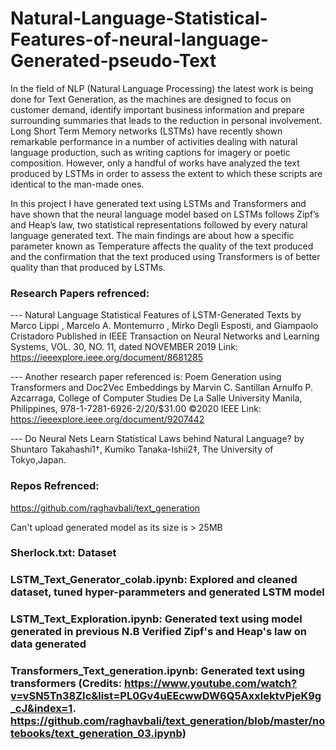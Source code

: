 # Natural-Language-Statistical-Features-of-neural-language-Generated-pseudo-Text
In the field of NLP (Natural Language Processing) the latest work is being done for Text Generation, as the machines are designed to focus on customer demand, identify important business information and prepare surrounding summaries that leads to the reduction in personal involvement. Long Short Term Memory networks (LSTMs) have recently shown remarkable performance in a number of activities dealing with natural language production, such as writing captions for imagery or poetic composition. However, only a handful of works have analyzed the text produced by LSTMs in order to assess the extent to which these scripts are identical to the man-made ones.

In this project I have generated text using LSTMs and Transformers and have shown that the neural language model based on LSTMs follows Zipf’s and Heap’s law, two statistical representations followed by every natural language generated text. The main findings are about how a specific parameter known as Temperature affects the quality of the text produced and the confirmation that the text produced using Transformers is of better quality than that produced by LSTMs.

### Research Papers refrenced: 

--- Natural Language Statistical Features of LSTM-Generated Texts by Marco Lippi , Marcelo A. Montemurro , Mirko Degli Esposti, and Giampaolo Cristadoro Published in IEEE Transaction on Neural Networks and Learning Systems, VOL. 30, NO. 11, dated NOVEMBER 2019
Link: https://ieeexplore.ieee.org/document/8681285


--- Another research paper referenced is: Poem Generation using Transformers and Doc2Vec Embeddings by Marvin C. Santillan Arnulfo P. Azcarraga, College of Computer Studies De La Salle University Manila, Philippines, 978-1-7281-6926-2/20/$31.00 ©2020 IEEE
Link: https://ieeexplore.ieee.org/document/9207442

--- Do Neural Nets Learn Statistical Laws behind Natural Language? by Shuntaro Takahashi1†, Kumiko Tanaka-Ishii2‡, The University of Tokyo,Japan.

### Repos Refrenced: 

https://github.com/raghavbali/text_generation

Can't upload generated model as its size is > 25MB

### Sherlock.txt: Dataset
### LSTM_Text_Generator_colab.ipynb: Explored and cleaned dataset, tuned hyper-parammeters and generated LSTM model 
### LSTM_Text_Exploration.ipynb: Generated text using model generated in previous N.B Verified Zipf's and Heap's law on data generated
### Transformers_Text_generation.ipynb: Generated text using transformers (Credits: https://www.youtube.com/watch?v=vSN5Tn38ZIc&list=PL0Gv4uEEcwwDW6Q5AxxlektvPjeK9g_cJ&index=1. https://github.com/raghavbali/text_generation/blob/master/notebooks/text_generation_03.ipynb)
